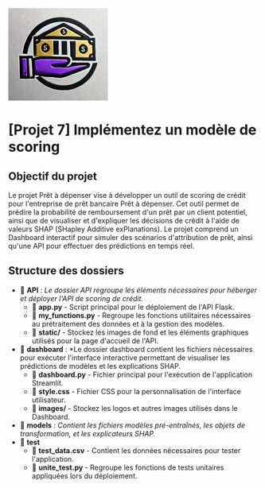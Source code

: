 <img src="API/static/Logo_GPT.jpg" alt="Prêt à dépenser" width="200">

# [Projet 7] Implémentez un modèle de scoring

## Objectif du projet
Le projet Prêt à dépenser vise à développer un outil de scoring de crédit pour l'entreprise de prêt bancaire Prêt à dépenser. Cet outil permet de prédire la probabilité de remboursement d'un prêt par un client potentiel, ainsi que de visualiser et d'expliquer les décisions de crédit à l'aide de valeurs SHAP (SHapley Additive exPlanations). Le projet comprend un Dashboard interactif pour simuler des scénarios d'attribution de prêt, ainsi qu'une API pour effectuer des prédictions en temps réel.

## Structure des dossiers

* :file_folder: **API** : *Le dossier API regroupe les éléments nécessaires pour héberger et déployer l'API de scoring de crédit.*
  * :memo: **app.py** - Script principal pour le déploiement de l'API Flask.
  * :memo: **my_functions.py** - Regroupe les fonctions utilitaires nécessaires au prétraitement des données et à la gestion des modèles.
  * :memo: **static/** - Stockez les images de fond et les éléments graphiques utilisés pour la page d'accueil de l'API.
* :file_folder: **dashboard** : *Le dossier dashboard contient les fichiers nécessaires pour exécuter l'interface interactive permettant de visualiser les prédictions de modèles et les explications SHAP.
  * :memo: **dashboard.py** - Fichier principal pour l'exécution de l'application Streamlit.
  * :memo: **style.css** - Fichier CSS pour la personnalisation de l'interface utilisateur.
  * :file_folder: **images/** - Stockez les logos et autres images utilisés dans le Dashboard.
* :file_folder: **models** : *Contient les fichiers modèles pré-entraînés, les objets de transformation, et les explicateurs SHAP.*
* :file_folder: **test**
  * :memo: **test_data.csv** - Contient les données nécessaires pour tester l'application.
  * :memo: **unite_test.py** - Regroupe les fonctions de tests unitaires appliquées lors du déploiement.